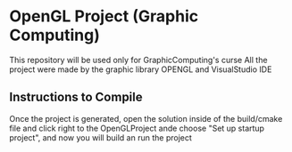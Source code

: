 # OpenGL Project (Graphic Computing)

This repository will be used only for GraphicComputing's curse
All the project were made by the graphic library OPENGL and VisualStudio IDE

## Instructions to Compile

Once the project is generated, open the solution inside of the build/cmake file
and click right to the OpenGLProject ande choose "Set up startup project", and now
you will build an run the project